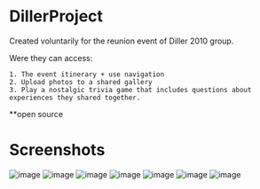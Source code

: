 # DillerProject

Created voluntarily for the reunion event of Diller 2010 group.

Were they can access:

	1. The event itinerary + use navigation
	2. Upload photos to a shared gallery
	3. Play a nostalgic trivia game that includes questions about experiences they shared together.

**open source

# Screenshots
![image](https://user-images.githubusercontent.com/65450572/91828864-5b7e6800-ec49-11ea-8088-4e2e6ece738a.png)
![image](https://user-images.githubusercontent.com/65450572/91829972-cb412280-ec4a-11ea-98ae-2e531c2c67be.png)
![image](https://user-images.githubusercontent.com/65450572/91829531-43f3af00-ec4a-11ea-8415-f430c9d392fe.png)
![image](https://user-images.githubusercontent.com/65450572/91829616-5cfc6000-ec4a-11ea-94ab-7cbeef930294.png)
![image](https://user-images.githubusercontent.com/65450572/91829691-76051100-ec4a-11ea-85a1-52e03d8af6f4.png)
![image](https://user-images.githubusercontent.com/65450572/91829821-9c2ab100-ec4a-11ea-920c-76e24f2ddd10.png)
![image](https://user-images.githubusercontent.com/65450572/91830565-9c777c00-ec4b-11ea-905b-ccd8ef7e1182.png)
